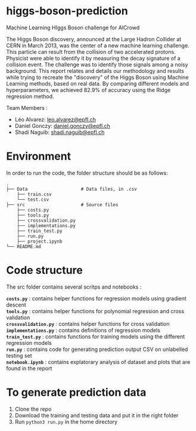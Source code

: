 # higgs-boson-prediction
Machine Learning HIggs Boson challenge for AICrowd

The Higgs Boson discovery, announced at the Large Hadron Collider at CERN in March 2013, was the center of a new machine learning challenge. This particle can result from the collision of two accelerated protons. Physicist were able to identify it by measuring the decay signature of a collision event. The challenge was to identify those signals among a noisy background. This report relates and details our methodology and results while trying to recreate the "discovery" of the Higgs Boson using Machine Learning methods, based on real data. By comparing different models and hyperparameters, we achieved $82.9\%$ of accuracy using the Ridge regression method.

Team Members : 
* Léo Alvarez: leo.alvarez@epfl.ch  
* Daniel Gonczy: daniel.gonczy@epfl.ch
* Shadi Naguib: shadi.naguib@epfl.ch

# Environment
In order to run the code, the folder structure should be as follows: 

    .
    ├── Data                    # Data files, in .csv
        ├── train.csv
        └── test.csv
    ├── src                     # Source files
        ├── costs.py
        ├── tools.py
        ├── crossvalidation.py
        ├── implementations.py
        ├── train_test.py
        ├── run.py
        ├── project.ipynb
    └── README.md


# Code structure
The src folder contains several scritps and notebooks : 

**`costs.py`** : contains helper functions for regression models using gradient descent  
**`tools.py`** : contains helper functions for polynomial regression and cross validation  
**`crossvalidation.py`** : contains helper functions for cross validation  
**`implementations.py`** : contains definitions of regression models  
**`train_test.py`** : contains functions for training models using the different regression models  
**`run.py`** : contains code for generating prediction output CSV on unlabelled testing set   
**`notebook.ipynb`** : contains explatorary analysis of dataset and plots that are found in the report

# To generate prediction data

1. Clone the repo
2. Download the training and testing data and put it in the right folder 
3. Run `python3 run.py` in the home directory
